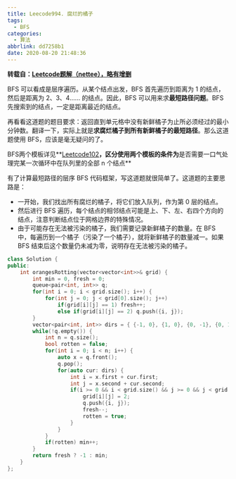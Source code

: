 ```yaml
---
title: Leecode994. 腐烂的橘子
tags:
  - BFS
categories:
  - 算法
abbrlink: dd7258b1
date: 2020-08-20 21:48:36
---
```


**转载自：[Leetcode题解（nettee），略有增删](https://leetcode-cn.com/problems/rotting-oranges/solution/li-qing-si-lu-wei-shi-yao-yong-bfsyi-ji-ru-he-xie-/)**

<!-- more -->

BFS 可以看成是层序遍历。从某个结点出发，BFS 首先遍历到距离为 1 的结点，然后是距离为 2、3、4…… 的结点。因此，BFS 可以用来求**最短路径问题**。BFS 先搜索到的结点，一定是距离最近的结点。

再看看这道题的题目要求：返回直到单元格中没有新鲜橘子为止所必须经过的最小分钟数。翻译一下，实际上就是**求腐烂橘子到所有新鲜橘子的最短路径**。那么这道题使用 BFS，应该是毫无疑问的了。

BFS两个模板详见**[Leetcode102](E:\code\hexo-site\blog\source\_posts\Leetcode102-二叉树的层序遍历.md)**，区分使用两个模板的条件为**是否需要一口气处理完某一次循环中在队列里的全部 n 个结点**

有了计算最短路径的层序 BFS 代码框架，写这道题就很简单了。这道题的主要思路是：

* 一开始，我们找出所有腐烂的橘子，将它们放入队列，作为第 0 层的结点。
* 然后进行 BFS 遍历，每个结点的相邻结点可能是上、下、左、右四个方向的结点，注意判断结点位于网格边界的特殊情况。
* 由于可能存在无法被污染的橘子，我们需要记录新鲜橘子的数量。在 BFS 中，每遍历到一个橘子（污染了一个橘子），就将新鲜橘子的数量减一。如果 BFS 结束后这个数量仍未减为零，说明存在无法被污染的橘子。

```c++
class Solution {
public:
    int orangesRotting(vector<vector<int>>& grid) {
        int min = 0, fresh = 0;
        queue<pair<int, int>> q;
        for(int i = 0; i < grid.size(); i++) {
            for(int j = 0; j < grid[0].size(); j++)
                if(grid[i][j] == 1) fresh++;
                else if(grid[i][j] == 2) q.push({i, j});
        }
        vector<pair<int, int>> dirs = { {-1, 0}, {1, 0}, {0, -1}, {0, 1} };
        while(!q.empty()) {
            int n = q.size();
            bool rotten = false;
            for(int i = 0; i < n; i++) {
                auto x = q.front();
                q.pop();
                for(auto cur: dirs) {
                    int i = x.first + cur.first;
                    int j = x.second + cur.second;
                    if(i >= 0 && i < grid.size() && j >= 0 && j < grid[0].size() && grid[i][j] == 1) {
                        grid[i][j] = 2;
                        q.push({i, j});
                        fresh--;
                        rotten = true;
                    }
                }
            }
            if(rotten) min++;
        } 
        return fresh ? -1 : min;
    }
};
```

